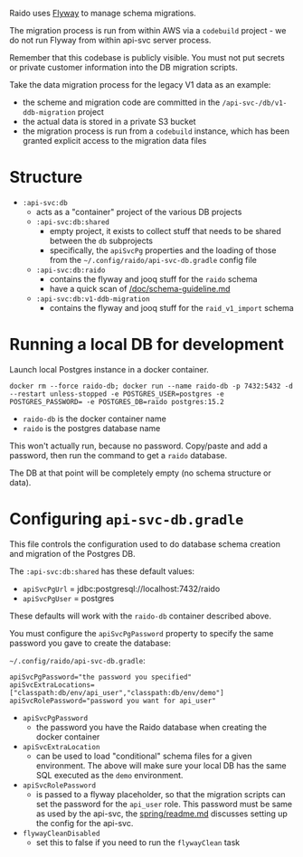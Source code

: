 Raido uses [Flyway](https://flywaydb.org/documentation/) to manage schema 
migrations.

The migration process is run from within AWS via a `codebuild` project - we
do not run Flyway from within api-svc server process.

Remember that this codebase is publicly visible.  You must not put secrets
or private customer information into the DB migration scripts.  

Take the data migration process for the legacy V1 data as an example:
* the scheme and migration code are committed in the 
  `/api-svc-/db/v1-ddb-migration` project
* the actual data is stored in a private S3 bucket 
* the migration process is run from a `codebuild` instance, which has been 
  granted explicit access to the migration data files


# Structure

* `:api-svc:db`
  * acts as a "container" project of the various DB projects
  * `:api-svc:db:shared`
    * empty project, it exists to collect stuff that needs to be shared between
      the `db` subprojects
    * specifically, the `apiSvcPg` properties and the loading of those from
      the `~/.config/raido/api-svc-db.gradle` config file
  * `:api-svc:db:raido`
    * contains the flyway and jooq stuff for the `raido` schema
    * have a quick scan of [/doc/schema-guideline.md](./raido/doc/schema-guideline.md)
  * `:api-svc:db:v1-ddb-migration`
    * contains the flyway and jooq stuff for the `raid_v1_import` schema


# Running a local DB for development

Launch local Postgres instance in a docker container.

```
docker rm --force raido-db; docker run --name raido-db -p 7432:5432 -d --restart unless-stopped -e POSTGRES_USER=postgres -e POSTGRES_PASSWORD= -e POSTGRES_DB=raido postgres:15.2
```

* `raido-db` is the docker container name
* `raido` is the postgres database name

This won't actually run, because no password.  Copy/paste and add a password,
then run the command to get a `raido` database.

The DB at that point will be completely empty (no schema structure or data).


# Configuring `api-svc-db.gradle` 

This file controls the configuration used to do database schema creation and
migration of the Postgres DB. 

The `:api-svc:db:shared` has these default values:
* `apiSvcPgUrl` = jdbc:postgresql://localhost:7432/raido
* `apiSvcPgUser` = postgres

These defaults will work with the `raido-db` container described above.

You must configure the `apiSvcPgPassword` property to specify the
same password you gave to create the database:

`~/.config/raido/api-svc-db.gradle`:
```
apiSvcPgPassword="the password you specified"
apiSvcExtraLocations=["classpath:db/env/api_user","classpath:db/env/demo"]
apiSvcRolePassword="password you want for api_user"
```

* `apiSvcPgPassword`
  * the password you have the Raido database when creating the docker container
* `apiSvcExtraLocation` 
  * can be used to load "conditional" schema files
  for a given environment.  The above will make sure your local DB has the same
  SQL executed as the `demo` environment.
* `apiSvcRolePassword` 
  * is passed to a flyway placeholder, so that the migration scripts can set
  the password for the `api_user` role.  This password must be same as used
  by the api-svc, the [spring/readme.md](../spring/readme.md) discusses 
  setting up the config for the api-svc.
* `flywayCleanDisabled`
  * set this to false if you need to run the `flywayClean` task

